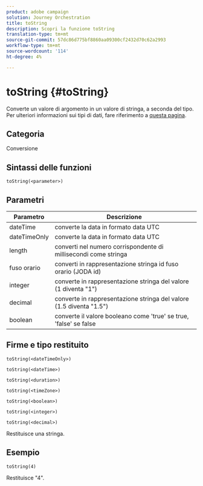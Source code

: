 ```yaml
---
product: adobe campaign
solution: Journey Orchestration
title: toString
description: Scopri la funzione toString
translation-type: tm+mt
source-git-commit: 57dc86d775bf8860aa09300cf2432d70c62a2993
workflow-type: tm+mt
source-wordcount: '114'
ht-degree: 4%

---
```



# toString {#toString}

Converte un valore di argomento in un valore di stringa, a seconda del tipo. Per ulteriori informazioni sui tipi di dati, fare riferimento a [questa pagina](../expression/data-types.md).

## Categoria

Conversione

## Sintassi delle funzioni

`toString(<parameter>)`

## Parametri

| Parametro | Descrizione |
|--- |--- |
| dateTime | converte la data in formato data UTC |
| dateTimeOnly | converte la data in formato data UTC |
| length | converti nel numero corrispondente di millisecondi come stringa |
| fuso orario | converti in rappresentazione stringa id fuso orario (JODA id) |
| integer | converte in rappresentazione stringa del valore (1 diventa &quot;1&quot;) |
| decimal | converte in rappresentazione stringa del valore (1.5 diventa &quot;1.5&quot;) |
| boolean | converte il valore booleano come &#39;true&#39; se true, &#39;false&#39; se false |

## Firme e tipo restituito

`toString(<dateTimeOnly>)`

`toString(<dateTime>)`

`toString(<duration>)`

`toString(<timeZone>)`

`toString(<boolean>)`

`toString(<integer>)`

`toString(<decimal>)`

Restituisce una stringa.

## Esempio

`toString(4)`

Restituisce &quot;4&quot;.

